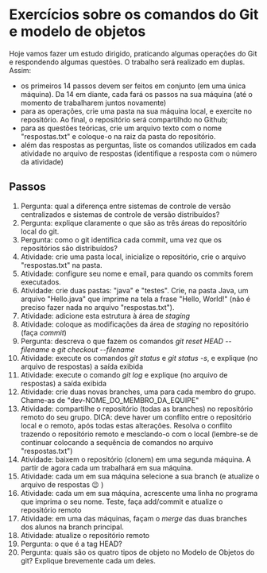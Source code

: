 # Exercícios sobre os comandos do Git e modelo de objetos


Hoje vamos fazer um estudo dirigido, praticando algumas operações do Git e respondendo algumas questões. O trabalho será realizado em duplas.
Assim:

* os primeiros 14 passos devem ser feitos em conjunto (em uma única máquina). Da 14 em diante, cada fará os passos na sua máquina (até o momento de trabalharem juntos novamente)
* para as operações, crie uma pasta na sua máquina local, e exercite no repositório. Ao final, o repositório será compartilhdo no Github;
* para as questões teóricas, crie um arquivo texto com o nome "respostas.txt" e coloque-o na raiz da pasta do repositório.
* além das respostas as perguntas, liste os comandos utilizados em cada atividade no arquivo de respostas (identifique a resposta com o número da atividade)

## Passos
1. Pergunta: qual a diferença entre sistemas de controle de versão centralizados e sistemas de controle de versão distribuídos?
1. Pergunta: explique claramente o que são as três áreas do repositório local do git.
1. Pergunta: como o git identifica cada commit, uma vez que os repositórios são distribuídos?
1. Atividade: crie uma pasta local, inicialize o repositório, crie o arquivo "respostas.txt" na pasta.
1. Atividade: configure seu nome e email, para quando os commits forem executados.
1. Atividade: crie duas pastas: "java" e "testes". Crie, na pasta Java, um arquivo "Hello.java" que imprime na tela a frase "Hello, World!" (não é preciso fazer nada no arquivo "respostas.txt").
1. Atividade: adicione esta estrutura à área de *staging*
1. Atividade: coloque as modificações da área de *staging* no repositório (faça *commit*)
1. Pergunta: descreva o que fazem os comandos *git reset HEAD --filename* e *git checkout --filename*
1. Atividade: execute os comandos *git status* e *git status -s*, e explique (no arquivo de respostas) a saída exibida
1. Atividade: execute o comando *git log* e explique (no arquivo de respostas) a saída exibida
1. Atividade: crie duas novas branches, uma para cada membro do grupo. Chame-as de "dev-NOME_DO_MEMBRO_DA_EQUIPE"
1. Atividade: compartilhe o repositório (todas as branches) no repositório remoto do seu grupo. DICA: deve haver um conflito entre o repositório local e o remoto, após todas estas alterações. Resolva o conflito trazendo o repositório remoto e mesclando-o com o local (lembre-se de continuar colocando a sequência de comandos no arquivo "respostas.txt")
1. Atividade: baixem o repositório (clonem) em uma segunda máquina. A partir de agora cada um trabalhará em sua máquina.
1. Atividade: cada um em sua máquina selecione a sua branch (e atualize o arquivo de respostas :wink: )
1. Atividade: cada um em sua máquina, acrescente uma linha no programa que imprima o seu nome. Teste, faça add/commit e atualize o repositório remoto
1. Atividade: em uma das máquinas, façam o *merge* das duas branches dos alunos na branch principal. 
1. Atividade: atualize o repositório remoto
1. Pergunta: o que é a tag HEAD?
1. Pergunta: quais são os quatro tipos de objeto no Modelo de Objetos do git? Explique brevemente cada um deles.
